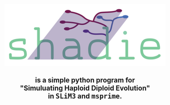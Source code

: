 

![shadie Logo](assets/logo.png#logo)

<center><h2>is a simple python program for <br>"<b>S</b>imuluating <b>Ha</b>ploid <b>Di</b>ploid <b>E</b>volution" <br> in <samp>SLiM3</samp> and <samp>msprime</samp>. </h2></center>

